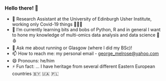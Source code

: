 ### Hello there! 👋

- 🔭 Research Assistant at the University of Edinburgh Usher Institute, working only Covid-19 things 🦠🇬🇧 
- 🌱 I’m currently learning bits and bobs of Python, R and in general I want to hone my knowledge of multi-omics data analysis and data science 🧬 🩸 
- 💬 Ask me about running or Glasgow (where I did my BSc)!
- 📫 How to reach me: my personal email - george_melrose@yahoo.com
- 😄 Pronouns: he/him
- ⚡ Fun fact: ... I have heritage from several different Eastern European countries 🇧🇾 🇺🇦 🇵🇱

